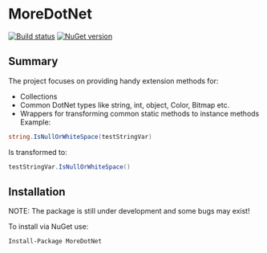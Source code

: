 # MoreDotNet

[![Build status](https://ci.appveyor.com/api/projects/status/41edqunjstgy8vv5?svg=true)](https://ci.appveyor.com/project/Teodor92/moredotnet)
[![NuGet version](https://badge.fury.io/nu/MoreDotNet.svg)](https://badge.fury.io/nu/MoreDotNet)


## Summary

The project focuses on providing handy extension methods for:
* Collections
* Common DotNet types like string, int, object, Color, Bitmap etc.
* Wrappers for transforming common static methods to instance methods
Example:
```cs
string.IsNullOrWhiteSpace(testStringVar)
```
Is transformed to:
```cs
testStringVar.IsNullOrWhiteSpace()
```

## Installation

NOTE: The package is still under development and some bugs may exist!

To install via NuGet use:

```
Install-Package MoreDotNet
```
